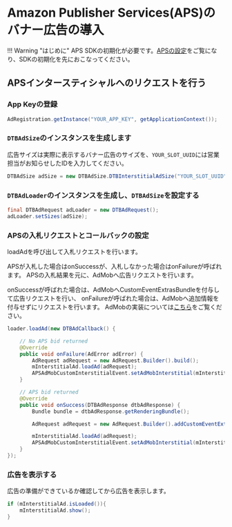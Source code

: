 # Amazon Publisher Services(APS)のバナー広告の導入

!!! Warning "はじめに"
    APS SDKの初期化が必要です。[APSの設定](/aps/init)をご覧になり、SDKの初期化を先におこなってください。

## APSインタースティシャルへのリクエストを行う

### App Keyの登録

```java
AdRegistration.getInstance("YOUR_APP_KEY", getApplicationContext());
```

### `DTBAdSize`のインスタンスを生成します

広告サイズは実際に表示するバナー広告のサイズを、`YOUR_SLOT_UUID`には営業担当がお知らせしたIDを入力してください。
    
```java
DTBAdSize adSize = new DTBAdSize.DTBInterstitialAdSize("YOUR_SLOT_UUID");
```

### `DTBAdLoader`のインスタンスを生成し、`DTBAdSize`を設定する

```java
final DTBAdRequest adLoader = new DTBAdRequest();
adLoader.setSizes(adSize);
```

### APSの入札リクエストとコールバックの設定
loadAdを呼び出して入札リクエストを行います。

APSが入札した場合はonSuccessが、入札しなかった場合はonFailureが呼ばれます。
APSの入札結果を元に、AdMobへ広告リクエストを行います。

onSuccessが呼ばれた場合は、AdMobへCustomEventExtrasBundleを付与して広告リクエストを行い、
onFailureが呼ばれた場合は、AdMobへ追加情報を付与せずにリクエストを行います。
AdMobの実装については[こちら](/admob#広告の実装)をご覧ください。

```java
loader.loadAd(new DTBAdCallback() {

    // No APS bid returned
    @Override
    public void onFailure(AdError adError) {
        AdRequest adRequest = new AdRequest.Builder().build();
        mInterstitialAd.loadAd(adRequest);
        APSAdMobCustomInterstitialEvent.setAdMobInterstitial(mInterstitialAd);
    }

    // APS bid returned
    @Override
    public void onSuccess(DTBAdResponse dtbAdResponse) {
        Bundle bundle = dtbAdResponse.getRenderingBundle();

        AdRequest adRequest = new AdRequest.Builder().addCustomEventExtrasBundle(APSAdMobCustomInterstitialEvent.class, bundle).build();

        mInterstitialAd.loadAd(adRequest);
        APSAdMobCustomInterstitialEvent.setAdMobInterstitial(mInterstitialAd);
    }
});
```


### 広告を表示する

広告の準備ができているか確認してから広告を表示します。

```java
if (mInterstitialAd.isLoaded()){
    mInterstitialAd.show();
}
```